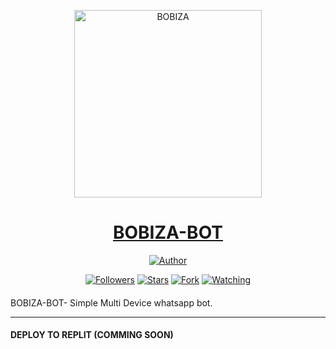 
<p align="center">  
  <a href="https://youtube.com/@noureddineouafy2">
    <img alt="BOBIZA" height="300" src="https://telegra.ph/file/c0c8a7440635f381fe098.jpg">
    <h1 align="center">BOBIZA-BOT</h1>
  </a>
</p>
<p align="center">
<a href="https://github.com/noureddineouafy"><img title="Author" src="https://img.shields.io/badge/BOBIZA-BOT-black?style=for-the-badge&logo=telegram"></a>
<p/>
<p align="center">
<a href="https://github.com/noureddineouafy?tab=followers"><img title="Followers" src="https://img.shields.io/github/followers/noureddineouafy?label=Followers&style=social"></a>
<a href="https://github.com/noureddineouafy/Bobiza-V1/stargazers/"><img title="Stars" src="https://img.shields.io/github/stars/noureddineouafy/Bobiza-V1?&style=social"></a>
<a href="https://github.com/Guru322/GURU-BOT/network/members"><img title="Fork" src="https://img.shields.io/github/forks/noureddineouafy/Bobiza-V1?style=social"></a>
<a href="https://github.com/noureddineouafy/Bobiza-V1/watchers"><img title="Watching" src="https://img.shields.io/github/watchers/noureddineouafy/Bobiza-V1?label=Watching&style=social"></a>
</p>

####  
BOBIZA-BOT- Simple Multi Device whatsapp bot.

***


#### DEPLOY TO REPLIT (COMMING SOON)
